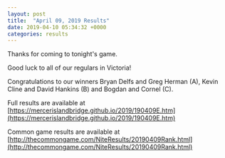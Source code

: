 ```yaml
---
layout: post
title:  "April 09, 2019 Results"
date: 2019-04-10 05:34:32 +0000
categories: results
---
```

Thanks for coming to tonight's game.

Good luck to all of our regulars in Victoria!

Congratulations to our winners Bryan Delfs and Greg Herman (A), Kevin Cline and David Hankins (B) and Bogdan and Cornel (C).

Full results are available at [https://mercerislandbridge.github.io/2019/190409E.htm](https://mercerislandbridge.github.io/2019/190409E.htm)

Common game results are available at [http://thecommongame.com/NiteResults/20190409Rank.html](http://thecommongame.com/NiteResults/20190409Rank.html)
